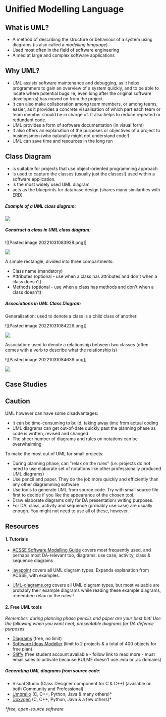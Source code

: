 # Unified Modelling Language
## What is UML?
- A method of describing the structure or behaviour of a system using diagrams (is also called a *modelling language*)
- Used most often in the field of software engineering
- Aimed at large and complex software applications 

## Why UML?
- UML assists software maintenance and debugging, as it helps programmers to gain an overview of a system quickly, and to be able to locate where potential bugs lie, even long after the original software developer(s) has moved on from the project.
- It can also make collaboration among team members, or among teams, easier, as it provides a concrete visualisation of which part each team or team member should be in charge of. It also helps to reduce repeated or redundant code.
- UML provides a form of software documentation (in visual form)
- It also offers an explanation of the purposes or objectives of a project to businessmen (who naturally might not understand code!)
- UML can save time and resources in the long run

## Class Diagram
- is suitable for projects that use object-oriented programming approach
- is used to capture the classes (usually just the classes!) used within a software application. 
- is the most widely used UML diagram
- acts as the blueprints for database design (shares many similarities with ERD)

##### Example of a UML class diagram:
**![](https://lh6.googleusercontent.com/FxUNKt3OoFUeZOHrThXCATO5WlEBBmy-_oCQkC03XV2Kw2LBNWPmGs_vELvm4FCTkYL8gBtaGlVqwf6BEygunWQrV-4-ylF6POGjujc3jix3XIMRADEqXOrJ7roKd3lO1uGHVflWS87B6tog1SU447onEGA3riBzwrFwTJaV0cQL4qpkhckWV41aLQSX)**

##### Construct a class in UML class diagram:

![[Pasted image 20221031083928.png]]

![](https://github.com/maskros-m/f2022-pos-3akift-presentations/blob/master/uml/Pasted%20image%2020221031083928.png)

A simple rectangle, divided into three compartments:
- Class name (mandatory)
- Attributes (optional - use when a class has attributes and don't when a class doesn't)
- Methods (optional - use when a class has methods and don't when a class doesn't)

##### Associations in UML Class Diagram
Generalisation: used to denote a class is a child class of another.

![[Pasted image 20221031084226.png]]

![](https://github.com/maskros-m/f2022-pos-3akift-presentations/blob/master/uml/Pasted%20image%2020221031084226.png)

Association: used to denote a relationship between two classes (often comes with a verb to describe what the relationship is)

![[Pasted image 20221031084639.png]]

![](https://github.com/maskros-m/f2022-pos-3akift-presentations/blob/master/uml/Pasted%20image%2020221031084639.png)


## Case Studies
## Caution
UML however can have some disadvantages:
- It can be time-consuming to build, taking away time from actual coding
- UML diagrams can get out-of-date quickly past the planning phase as code is written, revised and changed
- The sheer number of diagrams and rules on notations can be overwhelming

To make the most out of UML for small projects:
- During planning phase, can "relax on the rules" (i.e. projects do not need to use elaborate set of notations like other professionally produced UML diagrams)
- Use pencil and paper. They do the job more quickly and efficiently than any other diagramming software
- Use tools to generate UML from source code. Try with small source file first to decide if you like the appearance of the chosen tool.
- Draw elaborate diagrams only for DA presentation/ writing purposes.
- For DA, class, activity and sequence (probably use case) are usually enough. You might not need to use all of these, however.

## Resources
#### 1. Tutorials
- [ACSSE Software Modelling Guide](https://uml.blauw.me/)
covers most frequently used, and perhaps most DA-relevant too, diagrams: use case, activity, class & sequence diagrams

- [javapoint](https://www.javatpoint.com/uml)
covers all UML diagram types. Expands explanation from ACSSE, with examples.

- [UML-diagrams.org](https://www.uml-diagrams.org/class-diagrams-overview.html)
covers all UML diagram types, but most valuable are probably their example diagrams
while reading these example diagrams, remember: relax on the rules!!
#### 2. Free UML tools
*Remember: during planning phase pencils and paper are your best bet! 
Use the following when you want neat, presentable diagrams for DA defence purposes*
- [Diagrams](https://app.diagrams.net/) (free, no limit)
- [Software Ideas Modeller](https://www.softwareideas.net/en/download) (limit to 2 projects & a total of 400 objects for free plan)
- [Gliffy](https://help.gliffy.com/online/Content/GliffyOnline/free_for_students.htm) (free student account available - follow link to read more - must email sales to activate because BULME doesn't use .edu or .ac domains)

##### Generating UML diagrams from source code:
-   Visual Studio (Class Designer component for C & C++) (available on both Community and Professional)
-   [Umbrello](https://umbrello.kde.org/installation.php) (C, C++, Python, Java & many others)\*
-   [Doxygen](https://www.doxygen.nl/download.html) (C, C++, Python, Java & a few others)\*

*\*free, open-source software*

